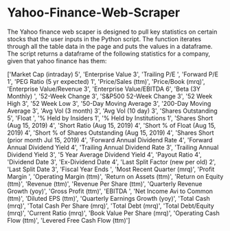 # Yahoo-Finance-Web-Scraper

The Yahoo finance web scaper is designed to pull key statistics on certain stocks that the user inputs in the Python script. The function iterates through all the table data in the page and puts the values in a dataframe. The script returns a dataframe of the following statistics for a company, given that yahoo finance has them:

['Market Cap (intraday) 5', 'Enterprise Value 3', 'Trailing P/E ', 'Forward P/E 1', 'PEG Ratio (5 yr expected) 1', 'Price/Sales (ttm)', 'Price/Book (mrq)', 'Enterprise Value/Revenue 3', 'Enterprise Value/EBITDA 6', 'Beta (3Y Monthly) ', '52-Week Change 3', 'S&P500 52-Week Change 3', '52 Week High 3', '52 Week Low 3', '50-Day Moving Average 3', '200-Day Moving Average 3', 'Avg Vol (3 month) 3', 'Avg Vol (10 day) 3', 'Shares Outstanding 5', 'Float ', '% Held by Insiders 1', '% Held by Institutions 1', 'Shares Short (Aug 15, 2019) 4', 'Short Ratio (Aug 15, 2019) 4', 'Short % of Float (Aug 15, 2019) 4', 'Short % of Shares Outstanding (Aug 15, 2019) 4', 'Shares Short (prior month Jul 15, 2019) 4', 'Forward Annual Dividend Rate 4', 'Forward Annual Dividend Yield 4', 'Trailing Annual Dividend Rate 3', 'Trailing Annual Dividend Yield 3', '5 Year Average Dividend Yield 4', 'Payout Ratio 4', 'Dividend Date 3', 'Ex-Dividend Date 4', 'Last Split Factor (new per old) 2', 'Last Split Date 3', 'Fiscal Year Ends ', 'Most Recent Quarter (mrq)', 'Profit Margin ', 'Operating Margin (ttm)', 'Return on Assets (ttm)', 'Return on Equity (ttm)', 'Revenue (ttm)', 'Revenue Per Share (ttm)', 'Quarterly Revenue Growth (yoy)', 'Gross Profit (ttm)', 'EBITDA ', 'Net Income Avi to Common (ttm)', 'Diluted EPS (ttm)', 'Quarterly Earnings Growth (yoy)', 'Total Cash (mrq)', 'Total Cash Per Share (mrq)', 'Total Debt (mrq)', 'Total Debt/Equity (mrq)', 'Current Ratio (mrq)', 'Book Value Per Share (mrq)', 'Operating Cash Flow (ttm)', 'Levered Free Cash Flow (ttm)']
